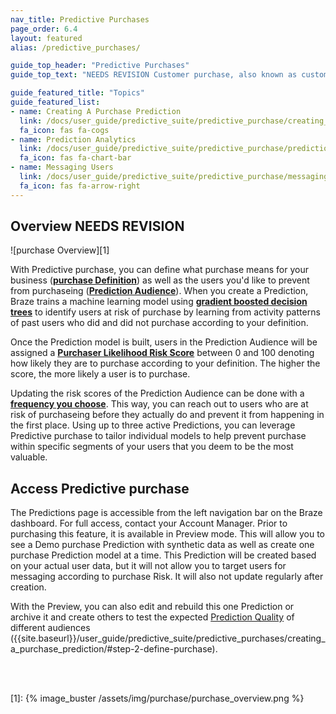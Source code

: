 ```yaml
---
nav_title: Predictive Purchases
page_order: 6.4
layout: featured
alias: /predictive_purchases/

guide_top_header: "Predictive Purchases"
guide_top_text: "NEEDS REVISION Customer purchase, also known as customer turnover or client loss, is one of the most important metrics for growing businesses to consider. Having the right tools to address purchase is crucial in minimizing loss and maximizing customer retention. To get a jump on these potentially purchaseing users, Braze offers Predictive purchase, providing a proactive approach toward minimizing future purchase."

guide_featured_title: "Topics"
guide_featured_list:
- name: Creating A Purchase Prediction
  link: /docs/user_guide/predictive_suite/predictive_purchase/creating_a_purchase_prediction/
  fa_icon: fas fa-cogs
- name: Prediction Analytics
  link: /docs/user_guide/predictive_suite/predictive_purchase/prediction_analytics/
  fa_icon: fas fa-chart-bar
- name: Messaging Users
  link: /docs/user_guide/predictive_suite/predictive_purchase/messaging_users/
  fa_icon: fas fa-arrow-right
---
```


## Overview NEEDS REVISION

![purchase Overview][1]

With Predictive purchase, you can define what purchase means for your business (__[purchase Definition]({{site.baseurl}}/user_guide/predictive_suite/predictive_purchase/creating_a_purchase_prediction/#step-2-define-purchase)__) as well as the users you'd like to prevent from purchaseing (__[Prediction Audience]({{site.baseurl}}/user_guide/predictive_suite/predictive_purchase/creating_a_purchase_prediction/#step-3-filter-your-prediction-audience)__). When you create a Prediction, Braze trains a machine learning model using __[gradient boosted decision trees](https://en.wikipedia.org/wiki/Gradient_boosting)__ to identify users at risk of purchase by learning from activity patterns of past users who did and did not purchase according to your definition.

Once the Prediction model is built, users in the Prediction Audience will be assigned a __[Purchaser Likelihood Risk Score]({{site.baseurl}}/user_guide/predictive_suite/predictive_purchases/prediction_analytics/#purchase_score)__ between 0 and 100 denoting how likely they are to purchase according to your definition. The higher the score, the more likely a user is to purchase. 

Updating the risk scores of the Prediction Audience can be done with a __[frequency you choose]({{site.baseurl}}/user_guide/predictive_suite/predictive_purchases/creating_a_purchase_prediction/#step-3-choose-the-update-frequency-for-purchase-predictions)__. This way, you can reach out to users who are at risk of purchaseing before they actually do and prevent it from happening in the first place. Using up to three active Predictions, you can leverage Predictive purchase to tailor individual models to help prevent purchase within specific segments of your users that you deem to be the most valuable.

## Access Predictive purchase

The Predictions page is accessible from the left navigation bar on the Braze dashboard. For full access, contact your Account Manager. Prior to purchasing this feature, it is available in Preview mode. This will allow you to see a Demo purchase Prediction with synthetic data as well as create one purchase Prediction model at a time. This Prediction will be created based on your actual user data, but it will not allow you to target users for messaging according to purchase Risk. It will also not update regularly after creation.

With the Preview, you can also edit and rebuild this one Prediction or archive it and create others to test the expected [Prediction Quality]({{site.baseurl}}/user_guide/predictive_suite/predictive_purchase/prediction_analytics/prediction_quality/) of different audiences ({{site.baseurl}}/user_guide/predictive_suite/predictive_purchases/creating_a_purchase_prediction/#step-2-define-purchase).

<br><br>

[1]: {% image_buster /assets/img/purchase/purchase_overview.png %}
